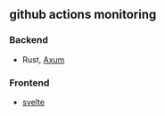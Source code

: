 ## github actions monitoring

### Backend

- Rust, [Axum](https://github.com/tokio-rs/axum)

### Frontend

- [svelte](https://svelte.dev/)
